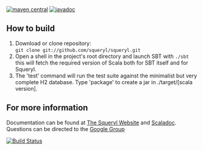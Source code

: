 [![maven central](https://maven-badges.herokuapp.com/maven-central/org.squeryl/squeryl_2.12/badge.svg)](https://maven-badges.herokuapp.com/maven-central/org.squeryl/squeryl_2.12)
[![javadoc](https://javadoc-badge.appspot.com/org.squeryl/squeryl_2.12.svg?label=scaladoc)](https://javadoc-badge.appspot.com/org.squeryl/squeryl_2.12/org/squeryl/index.html?javadocio=true)

## How to build
1. Download or clone repository:  
     `git clone git://github.com/squeryl/squeryl.git`
2. Open a shell in the project's root directory and launch SBT with `./sbt`
   this will fetch the required version of Scala both for
   SBT itself and for Squeryl.
3. The 'test' command will run the test suite against the
   minimalist but very complete H2 database.
   Type 'package' to create a jar in ./target/[scala version].

## For more information
Documentation can be found at [The Squeryl Website][1] and [Scaladoc][3]. Questions can be directed to the [Google Group][2]

[![Build Status](https://travis-ci.org/squeryl/squeryl.svg?branch=master)](https://travis-ci.org/squeryl/squeryl)

[1]: https://www.squeryl.org
[2]: https://groups.google.com/forum/#!forum/squeryl
[3]: https://javadoc-badge.appspot.com/org.squeryl/squeryl_2.12/org/squeryl/index.html?javadocio=true
